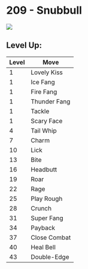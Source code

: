 # 209 - Snubbull
![][209]

## Level Up:

Level | Move
---   | ---
  1   | Lovely Kiss
  1   | Ice Fang
  1   | Fire Fang
  1   | Thunder Fang
  1   | Tackle
  1   | Scary Face
  4   | Tail Whip
  7   | Charm
 10   | Lick
 13   | Bite
 16   | Headbutt
 19   | Roar
 22   | Rage
 25   | Play Rough
 28   | Crunch
 31   | Super Fang
 34   | Payback
 37   | Close Combat
 40   | Heal Bell
 43   | Double-Edge



[209]: /img/pokemon/209.png
